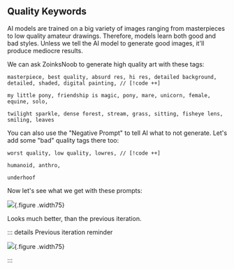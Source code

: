 ## Quality Keywords

AI models are trained on a big variety of images ranging from masterpieces to low quality amateur drawings. Therefore, models learn both good and bad styles. Unless we tell the AI model to generate good images, it'll produce mediocre results.

We can ask ZoinksNoob to generate high quality art with these tags:

```prompt
masterpiece, best quality, absurd res, hi res, detailed background, detailed, shaded, digital painting, // [!code ++]

my little pony, friendship is magic, pony, mare, unicorn, female, equine, solo,

twilight sparkle, dense forest, stream, grass, sitting, fisheye lens, smiling, leaves
```

You can also use the "Negative Prompt" to tell AI what to not generate. Let's add some "bad" quality tags there too:

```prompt
worst quality, low quality, lowres, // [!code ++]

humanoid, anthro,

underhoof
```

Now let's see what we get with these prompts:

![](/prompting/quality-keywords/iteration-1.png){.figure .width75}

Looks much better, than the previous iteration.

::: details Previous iteration reminder

![](/prompting/keyword-weight/iteration-2.png){.figure .width75}

:::
